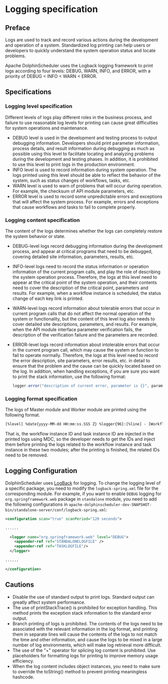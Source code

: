# Logging specification

## Preface

Logs are used to track and record various actions during the development and operation of a system. Standardized log printing can help users or developers to quickly understand the system operation status and locate problems.

Apache DolphinScheduler uses the Logback logging framework to print logs according to four levels: DEBUG, WARN, INFO, and ERROR, with a priority of DEBUG < INFO < WARN < ERROR.

## Specifications

### Logging level specification

Different levels of logs play different roles in the business process, and failure to use reasonable log levels for printing can cause great difficulties for system operations and maintenance.

- DEBUG level is used in the development and testing process to output debugging information. Developers should print parameter information, process details, and result information during debugging as much as possible using this level to facilitate locating and analyzing problems during the development and testing phases. In addition, it is prohibited to use this level to print logs in the production environment.
- INFO level is used to record information during system operation. The logs printed using this level should be able to reflect the behavior of the system, such as status changes of workflows, tasks, etc.
- WARN level is used to warn of problems that will occur during operation. For example, the checksum of API module parameters, etc.
- ERROR level is used to record some unpredictable errors and exceptions that will affect the system process. For example, errors and exceptions that cause workflows and tasks to fail to complete properly.

### Logging content specification

The content of the logs determines whether the logs can completely restore the system behavior or state.

- DEBUG-level logs record debugging information during the development process, and appear at critical programs that need to be debugged, covering detailed site information, parameters, results, etc.

- INFO-level logs need to record the status information or operation information of the current program calls, and play the role of describing the system operation process. Therefore, the logs at this level need to appear at the critical point of the system operation, and their contents need to cover the description of the critical point, parameters and results. For example, when a workflow instance is scheduled, the status change of each key link is printed.

- WARN-level logs record information about tolerable errors that occur in current program calls that do not affect the normal operation of the system or functionality, but the content of this level log also needs to cover detailed site descriptions, parameters, and results. For example, when the API module interface parameter verification fails, the description of the verification failure and the parameters are recorded.

- ERROR-level logs record information about intolerable errors that occur in the current program call, which may cause the system or function to fail to operate normally. Therefore, the logs at this level need to record the error description, site parameters, error results, etc. in detail to ensure that the problem and the cause can be quickly located based on the log. In addition, when handling exceptions, if you are sure you want to print the stack information, use the following format:

  ```java
  logger.error("description of current error, parameter is {}", parameter, e);
  ```

### Logging format specification

The logs of Master module and Worker module are printed using the following format.

```xml
[%level] %date{yyyy-MM-dd HH:mm:ss.SSS Z} %logger{96}:[%line] - [WorkflowInstance-%X{workflowInstanceId:-0}][TaskInstance-%X{taskInstanceId:-0}] - %msg%n
```

That is, the workflow instance ID and task instance ID are injected in the printed logs using MDC, so the developer needs to get the IDs and inject them before printing the logs related to the workflow instance and task instance in these two modules; after the printing is finished, the related IDs need to be removed.

## Logging Configuration

DolphinScheduler uses [LogBack](https://docs.spring.io/spring-boot/docs/2.1.8.RELEASE/reference/html/howto-logging.html) for logging. To change the logging level of a specific package, you need to modify the `logback-spring.xml` file for the corresponding module.
For example, if you want to enable `DEBUG` logging for `org.springframework.web` package in `standalone` module, you need to add the following configurations in `apache-dolphinscheduler-dev-SNAPSHOT-bin/standalone-server/conf/logback-spring.xml`:

```xml
<configuration scan="true" scanPeriod="120 seconds">

......

  <logger name="org.springframework.web" level="DEBUG">
    <appender-ref ref="STANDALONELOGFILE" />
    <appender-ref ref="TASKLOGFILE"/>
  </logger>

......

</configuration>
```

## Cautions

- Disable the use of standard output to print logs. Standard output can greatly affect system performance.
- The use of printStackTrace() is prohibited for exception handling. This method prints the exception stack information to the standard error output.
- Branch printing of logs is prohibited. The contents of the logs need to be associated with the relevant information in the log format, and printing them in separate lines will cause the contents of the logs to not match the time and other information, and cause the logs to be mixed in a large number of log environments, which will make log retrieval more difficult.
- The use of the "+" operator for splicing log content is prohibited. Use placeholders for formatting logs for printing to improve memory usage efficiency.
- When the log content includes object instances, you need to make sure to override the toString() method to prevent printing meaningless hashcode.

